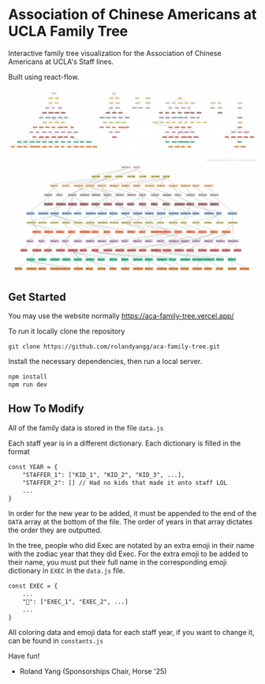 # Association of Chinese Americans at UCLA Family Tree

Interactive family tree visualization for the Association of Chinese Americans at UCLA's Staff lines.

Built using react-flow.

![Dynasty View](dynasty_view.png)
![Normal View](normal_view.png)

## Get Started

You may use the website normally https://aca-family-tree.vercel.app/

To run it locally clone the repository
```
git clone https://github.com/rolandyangg/aca-family-tree.git
```

Install the necessary dependencies, then run a local server.
```
npm install
npm run dev
```

## How To Modify

All of the family data is stored in the file `data.js`

Each staff year is in a different dictionary. Each dictionary is filled in the format
```
const YEAR = {
    "STAFFER_1": ["KID_1", "KID_2", "KID_3", ...],
    "STAFFER_2": [] // Had no kids that made it onto staff LOL
    ...
}
```

In order for the new year to be added, it must be appended to the end of the `DATA` array at the bottom of the file. The order of years in that array dictates the order they are outputted.

In the tree, people who did Exec are notated by an extra emoji in their name with the zodiac year that they did Exec. For the extra emoji to be added to their name, you must put their full name in the corresponding emoji dictionary in `EXEC` in the `data.js` file.

```
const EXEC = {
    ...
    "🐎": ["EXEC_1", "EXEC_2", ...]
    ...
}
```

All coloring data and emoji data for each staff year, if you want to change it, can be found in `constants.js`

Have fun!

- Roland Yang (Sponsorships Chair, Horse '25)
